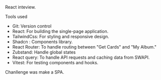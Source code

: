 React inteview.

Tools used

- Git: Version control
- React: For building the single-page application.
- TailwindCss: For styling and responsive design.
- Shadcn : Components library.
- React Router: To handle routing between "Get Cards" and "My Album."
- Zubstand: Handle global states
- React query: To handle API requests and caching data from SWAPI.
- Vitest: For testing components and hooks.

Chanllenge was make a SPA.
